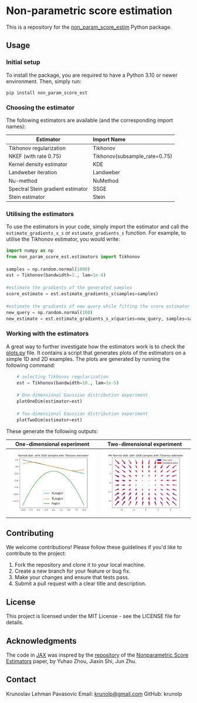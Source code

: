 # Non-parametric score estimation

This is a repository for the [non_param_score_estim](https://pypi.org/project/non-param-score-est/) Python package.

## Usage

### Initial setup

To install the package, you are required to have a Python 3.10 or newer environment. Then, simply run:

 ```
pip install non_param_score_est
 ```

### Choosing the estimator

The following estimators are available (and the corresponding import names):


| Estimator                         | Import Name                   |
|-----------------------------------|:------------------------------|
| Tikhonov regularization           | Tikhonov                      |
| NKEF (with rate 0.75)             | Tikhonov(subsample_rate=0.75) |
| Kernel density estimator          | KDE                           |
| Landweber iteration               | Landweber                     |
| Nu-method                         | NuMethod                      |
| Spectral Stein gradient estimator | SSGE                          |
| Stein estimator                   | Stein                         |

### Utilising the estimators

To use the estimators in your code, simply import the estimator and call the `estimate_gradients_x_s` or `estimate_gradients_s` function. For example, to utilise the Tikhonov estimator, you would write:
 ```python
import numpy as np
from non_param_score_est.estimators import Tikhonov

samples = np.random.normal(1000)
est = Tikhonov(bandwidth=1., lam=1e-4)

#estimate the gradients of the generated samples
score_estimate = est.estimate_gradients_s(samples=samples)

#estimate the gradients of new query while fitting the score estimator to previously generated samples
new_query = np.random.normal(100)
new_estimate = est.estimate_gradients_s_x(queries=new_query, samples=samples)

 ```

### Working with the estimators
A great way to further investigate how the estimators work is to check the [plots.py](https://github.com/krunolp/score_estim/blob/e3c602b1bf4f1404b95aa4e6c286f0defe83f37a/non_param_score_est/tests/plots.py) file. It contains a script that generates plots of the estimators on a simple 1D and 2D examples. The plots are generated by running the following command:
```python
    # selecting Tikhonov regularization
    est = Tikhonov(bandwidth=10., lam=1e-5)
    
    # One-dimensional Gaussian distribution experiment
    plotOneDim(estimator=est)

    # Two-dimensional Gaussian distribution experiment
    plotTwoDim(estimator=est)
```
These generate the following outputs:



| One-dimensional experiment                                                      | Two-dimensional experiment                                                      |
|---------------------------------------------------------------------------------|---------------------------------------------------------------------------------|
| ![One-dimensional experiment](non_param_score_est/tests/plot_outputs/plot1.png) | ![Two-dimensional experiment](non_param_score_est/tests/plot_outputs/plot2.png) |
## Contributing

We welcome contributions! Please follow these guidelines if you'd like to contribute to the project:

1. Fork the repository and clone it to your local machine.
2. Create a new branch for your feature or bug fix.
3. Make your changes and ensure that tests pass.
4. Submit a pull request with a clear title and description.

## License
This project is licensed under the MIT License - see the LICENSE file for details.

## Acknowledgments
The code in [JAX](https://github.com/google/jax) was inspred by the [repository](https://github.com/miskcoo/kscore.git) of the [Nonparametric Score Estimators](https://arxiv.org/abs/2005.10099) paper, by Yuhao Zhou, Jiaxin Shi, Jun Zhu. 

## Contact
Krunoslav Lehman Pavasovic
Email: krunolp@gmail.com
GitHub: krunolp